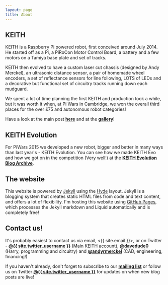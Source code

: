 ```yaml
---
layout: page
title: About
---
```


## KEITH

KEITH is a Raspberry Pi powered robot, first conceived around July 2014. He started off as a Pi, a PiRoCon Motor Control Board, a battery and a few motors on a Tamiya base plate and set of tracks.

KEITH then evolved to have a custom laser cut chassis (designed by Andy Merckel), an ultrasonic distance sensor, a pair of homemade wheel encoders, a set of reflectance sensors for line following, LOTS of LEDs and a decorative but functional set of circuitry tracks running down each mudguard.

We spent a lot of time planning the first KEITH and production took a while, but it was worth it when, at Pi Wars in Cambridge, we won the overall third places for the over £75 and autonomous robot categories!

Have a look at the main post <a href="/KEITH-2014"><b>here</b></a> and at the <a href="/gallery"><b>gallery</b></a>!

## KEITH Evolution

For PiWars 2015 we developed a new robot, bigger and better in many ways than last year's - KEITH Evolution. You can see how we made KEITH Evo and how we got on in the competition (Very well!) at the <a href="/KEITH-Evo"><b>KEITH Evolution Blog Archive</b></a>.

## The website

This website is powered by <a href="https://jekyllrb.com/">Jekyll</a> using the <a href="http://hyde.getpoole.com/">Hyde</a> layout. Jekyll is a blogging system that creates static HTML files from code and text content, and offers a lot of flexibility. I'm hosting this website using <a href="https://pages.github.com/">GitHub Pages</a>, which processes the Jekyll markdown and Liquid automatically and is completely free!

## Contact us!

It's probably easiest to contact us via email, <{{ site.email }}>, or on Twitter - <a href="http://www.twitter.com/{{ site.twitter_username }}"><b>@{{ site.twitter_username }}</b></a> (Main KEITH account), <a href="http://www.twitter.com/davedude0"><b>@davedude0</b></a> (Harry, programming and circuitry) and <a href="http://www.twitter.com/andyrmerckel"><b>@andyrmerckel</b></a> (CAD, engineering, financing!)

If you haven't already, don't forget to subscribe to our <a href="http://eepurl.com/bwu2Cj"><b>mailing list</b></a> or follow us on Twitter <a href="http://www.twitter.com/{{ site.twitter_username }}"><b>@{{ site.twitter_username }}</b></a> for updates on when new blog posts are live!
